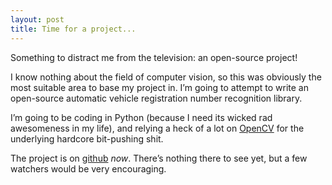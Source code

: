 ```yaml
---
layout: post
title: Time for a project...
---
```

Something to distract me from the television: an open-source project!

I know nothing about the field of computer vision, so this was obviously the
most suitable area to base my project in. I’m going to attempt to write an
open-source automatic vehicle registration number recognition library.

I’m going to be coding in Python (because I need its wicked rad awesomeness in
my life), and relying a heck of a lot on [OpenCV][1] for the underlying
hardcore bit-pushing shit.

The project is on [github][2] *now*. There’s nothing there to see yet, but a
few watchers would be very encouraging.

[1]: http://opencv.willowgarage.com/wiki/
[2]: http://github.com/oesmith/OpenANPR

